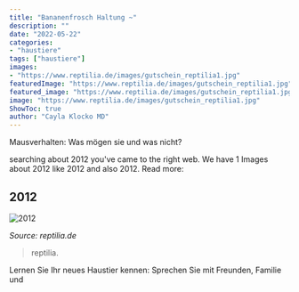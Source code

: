 ```yaml
---
title: "Bananenfrosch Haltung ~"
description: ""
date: "2022-05-22"
categories:
- "haustiere"
tags: ["haustiere"]
images:
- "https://www.reptilia.de/images/gutschein_reptilia1.jpg"
featuredImage: "https://www.reptilia.de/images/gutschein_reptilia1.jpg"
featured_image: "https://www.reptilia.de/images/gutschein_reptilia1.jpg"
image: "https://www.reptilia.de/images/gutschein_reptilia1.jpg"
ShowToc: true
author: "Cayla Klocko MD"
---
```



Mausverhalten: Was mögen sie und was nicht?

	

		
searching about 2012 you've came to the right web. We have 1 Images about 2012 like 2012 and also 2012. Read more:
		
    
## 2012

<img loading=lazy src="https://www.reptilia.de/images/gutschein_reptilia1.jpg" onerror="this.onerror=null;this.src='https://tse3.mm.bing.net/th?id=OIP.LsikIyhGxrYK6Kt7OCeLXgHaJ4&amp;pid=15.1';" alt="2012">

_Source: reptilia.de_

>reptilia. 

	

Lernen Sie Ihr neues Haustier kennen: Sprechen Sie mit Freunden, Familie und

